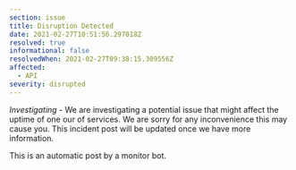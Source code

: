 ```yaml
---
section: issue
title: Disruption Detected
date: 2021-02-27T10:51:56.297018Z
resolved: true
informational: false
resolvedWhen: 2021-02-27T09:38:15.309556Z
affected:
  - API
severity: disrupted
---
```

*Investigating* - We are investigating a potential issue that might affect the uptime of one our of services. We are sorry for any inconvenience this may cause you. This incident post will be updated once we have more information.

This is an automatic post by a monitor bot.
        